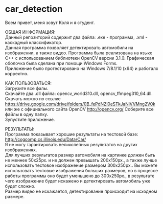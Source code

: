 # car_detection
Всем привет, меня зовут Коля и я студент.

ОБЩАЯ ИНФОРМАЦИЯ:  
Данный репозиторий содержит два файла: .exe - программа, .xml - каскадный классификатор.  
Данная программа позволяет детектировать автомобили на изображении, а также видео. Программа была реализована на языке C++ с использованием библиотеки OpenCV версии 3.1.0. Графическая оболочка была сделана при помощи Windows Forms.    
Приложение было протестировано на Windows 7/8.1/10 (x64) и работало корректно.

КАК ПОЛЬЗОВАТЬСЯ:  
Загрузите все фалы.  
Скачайте два .dll файла: opencv_world310.dll, opencv_ffmpeg310_64.dll.  Скачать можно по ссылке https://drive.google.com/drive/folders/0B_fePdNZl0eSTkJaNlVVMng2V0k   или же с официального сайта OpenCV http://opencv.org/
Соберите все файлы в одну папку.   
Зупустите приложение.  

РЕЗУЛЬТАТЫ:  
Программа показывает хорошие результаты на тестовой базе: http://cogcomp.cs.illinois.edu/Data/Car/   
Я не могу гарантировать великолепных результатов на других изображениях.  
Для лучших результатов размер автомобиля на картинке должен быть не меннее 50x25px. и не должен превышать 200x150px., а также лучше использовать тестовое изображение размером 300x250px.. Вы можете использовать тестовые изображения больших размеров, но в процессе работы программы оно будет уменьшено до 300x250px., в результате чего изображение будет искажено и детектировать автомобиль уже будет сложно.  
Размер видео не искажается, детектирование происходит на исходном размере.
